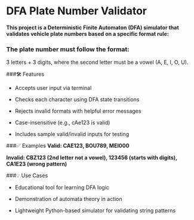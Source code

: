 # DFA Plate Number Validator
**This project is a Deterministic Finite Automaton (DFA) simulator that validates vehicle plate numbers based on a specific format rule:**

### The plate number must follow the format:
3 letters + 3 digits, where the second letter must be a vowel (A, E, I, O, U).

###🛠 Features
* Accepts user input via terminal

* Checks each character using DFA state transitions

* Rejects invalid formats with helpful error messages

* Case-insensitive (e.g., cAe123 is valid)

* Includes sample valid/invalid inputs for testing

###✅ Examples
**Valid: CAE123, BOU789, MEI000**

**Invalid: CBZ123 (2nd letter not a vowel), 123456 (starts with digits), CA1E23 (wrong pattern)**

###💡 Use Cases
* Educational tool for learning DFA logic

* Demonstration of automata theory in action

* Lightweight Python-based simulator for validating string patterns
